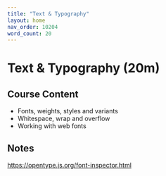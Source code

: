 ```yaml
---
title: "Text & Typography"
layout: home
nav_order: 10204
word_count: 20
---
```

# Text & Typography (20m)

## Course Content

- Fonts, weights, styles and variants
- Whitespace, wrap and overflow
- Working with web fonts

## Notes

https://opentype.js.org/font-inspector.html












